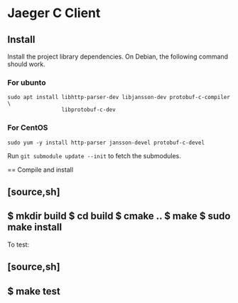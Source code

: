 # Jaeger C Client

## Install

Install the project library dependencies. On Debian, the following command
should work.

### For ubunto
```
sudo apt install libhttp-parser-dev libjansson-dev protobuf-c-compiler \
                 libprotobuf-c-dev
```
### For CentOS
```
sudo yum -y install http-parser jansson-devel protobuf-c-devel
```

Run `git submodule update --init` to fetch the submodules.

== Compile and install

[source,sh]
----
$ mkdir build
$ cd build
$ cmake ..
$ make
$ sudo make install
----

To test:

[source,sh]
----
$ make test
----
